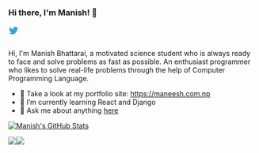 ### Hi there, I'm Manish! 👋


<a href="https://twitter.com/mni_shh">
  <img align="left" alt="Manish Bhattarai | Twitter" width="21px" src="https://raw.githubusercontent.com/nepalikingpin/nepalikingpin/master/assets/twitter.svg" />
</a>

<br />
<br />

Hi, I'm Manish Bhattarai, a motivated science student who is always ready to face and solve problems as fast as possible. An enthusiast programmer who likes to solve real-life problems through the help of Computer Programming Language.


- :100: Take a look at my portfolio site: https://maneesh.com.np
- 🌱 I’m currently learning React and Django
- 💬 Ask me about anything [here](https://twitter.com/mni_shh)

[![Manish's GitHub Stats](https://github-readme-stats.anuraghazra1.vercel.app/api?username=nepalikingpin&show_icons=true&title_color=fff&icon_color=79ff97&text_color=9f9f9f&bg_color=151515)](https://github.com/anuraghazra/github-readme-stats)

<a href="https://github.com/nepalikingpin/hajirijawaf">
  <img align="left" src="https://github-readme-stats.anuraghazra1.vercel.app/api/pin/?username=nepalikingpin&repo=hajirijawaf&title_color=fff&icon_color=79ff97&text_color=9f9f9f&bg_color=151515" />
</a>

<a href="https://github.com/nepalikingpin/LearningMATLAB">
  <img align="left" src="https://github-readme-stats.anuraghazra1.vercel.app/api/pin/?username=nepalikingpin&repo=learningmatlab&title_color=fff&icon_color=79ff97&text_color=9f9f9f&bg_color=151515" />
</a>
